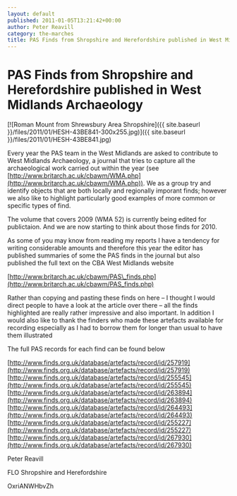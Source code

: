 ```yaml
---
layout: default
published: 2011-01-05T13:21:42+00:00
author: Peter Reavill
category: the-marches
title: PAS Finds from Shropshire and Herefordshire published in West Midlands Archaeology
---
```


PAS Finds from Shropshire and Herefordshire published in West Midlands Archaeology
==================================================================================

[![Roman Mount from Shrewsbury Area Shropshire]({{ site.baseurl }}/files/2011/01/HESH-43BE841-300x255.jpg)]({{ site.baseurl }}/files/2011/01/HESH-43BE841.jpg)

Every year the PAS team in the West Midlands are asked to contribute to West Midlands Archaeology, a journal that tries to capture all the archaeological work carried out within the year (see [http://www.britarch.ac.uk/cbawm/WMA.php](http://www.britarch.ac.uk/cbawm/WMA.php)). We as a group try and identify objects that are both locally and regionally imporant finds; however we also like to highlight particularly good examples of more common or  specific types of find.

The volume that covers 2009 (WMA 52) is currently being edited for publictaion. And we are now starting to think about those finds for 2010.

As some of you may know from reading my reports I have a tendency for writing considerable amounts and therefore this year the editor has published summaries of some the PAS finds in the journal but also published the full text on the CBA West Midlands website

[http://www.britarch.ac.uk/cbawm/PAS\_finds.php](http://www.britarch.ac.uk/cbawm/PAS_finds.php)

Rather than copying and pasting these finds on here – I thought I would direct people to have a look at the article over there – all the finds highlighted are really rather impressive and also important. In addition I would also like to thank the finders who made these artefacts available for recording especially as I had to borrow them for longer than usual to have them illustrated

The full PAS records for each find can be found below

[http://www.finds.org.uk/database/artefacts/record/id/257919](http://www.finds.org.uk/database/artefacts/record/id/257919)
[http://www.finds.org.uk/database/artefacts/record/id/255545](http://www.finds.org.uk/database/artefacts/record/id/255545)
[http://www.finds.org.uk/database/artefacts/record/id/263894](http://www.finds.org.uk/database/artefacts/record/id/263894)
[http://www.finds.org.uk/database/artefacts/record/id/264493](http://www.finds.org.uk/database/artefacts/record/id/264493)
[http://www.finds.org.uk/database/artefacts/record/id/255227](http://www.finds.org.uk/database/artefacts/record/id/255227)
[http://www.finds.org.uk/database/artefacts/record/id/267930](http://www.finds.org.uk/database/artefacts/record/id/267930)

Peter Reavill

FLO Shropshire and Herefordshire

OxriANWHbvZh